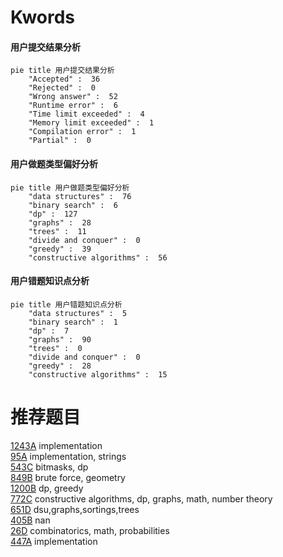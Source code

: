 # Kwords

<!-- tabs:start -->



#### **用户提交结果分析**

```mermaid
pie title 用户提交结果分析
    "Accepted" :  36
    "Rejected" :  0
    "Wrong answer" :  52
    "Runtime error" :  6
    "Time limit exceeded" :  4
    "Memory limit exceeded" :  1
    "Compilation error" :  1
    "Partial" :  0
```

#### **用户做题类型偏好分析**

```mermaid
pie title 用户做题类型偏好分析
    "data structures" :  76
    "binary search" :  6
    "dp" :  127
    "graphs" :  28
    "trees" :  11
    "divide and conquer" :  0
    "greedy" :  39
    "constructive algorithms" :  56
```
#### **用户错题知识点分析**

```mermaid
pie title 用户错题知识点分析
    "data structures" :  5
    "binary search" :  1
    "dp" :  7
    "graphs" :  90
    "trees" :  0
    "divide and conquer" :  0
    "greedy" :  28
    "constructive algorithms" :  15
```



<!-- tabs:end -->
# 推荐题目
[1243A](https://codeforces.com/contest/1243/problem/A)		implementation		  
[95A](https://codeforces.com/contest/95/problem/A)		implementation,
                        strings		  
[543C](https://codeforces.com/contest/543/problem/C)		bitmasks,
                        dp		  
[849B](https://codeforces.com/contest/849/problem/B)		brute force,
                        geometry		  
[1200B](https://codeforces.com/contest/1200/problem/B)		dp,
                        greedy		  
[772C](https://codeforces.com/contest/772/problem/C)		constructive algorithms,
                        dp,
                        graphs,
                        math,
                        number theory		  
[651D](https://codeforces.com/contest/651/problem/D)		dsu,graphs,sortings,trees		  
[405B](https://codeforces.com/contest/405/problem/B)		nan		  
[26D](https://codeforces.com/contest/26/problem/D)		combinatorics,
                        math,
                        probabilities		  
[447A](https://codeforces.com/contest/447/problem/A)		implementation		  
